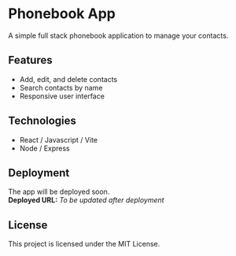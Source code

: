 # Phonebook App

A simple full stack phonebook application to manage your contacts.

## Features

- Add, edit, and delete contacts
- Search contacts by name
- Responsive user interface

## Technologies

- React / Javascript / Vite
- Node / Express

## Deployment

The app will be deployed soon.  
**Deployed URL:** _To be updated after deployment_

## License

This project is licensed under the MIT License.
